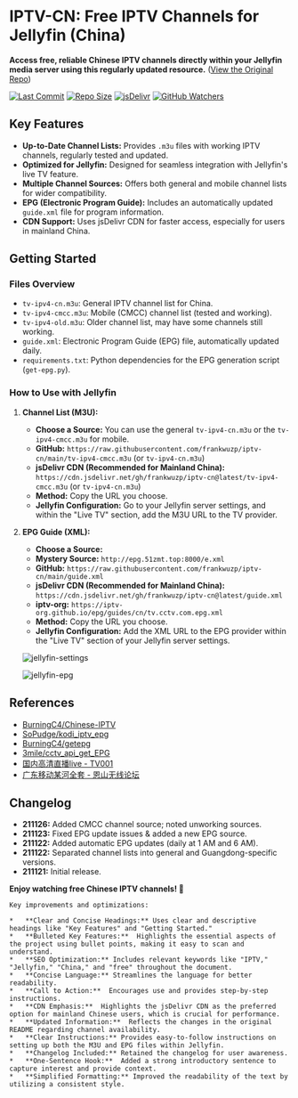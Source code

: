 # IPTV-CN: Free IPTV Channels for Jellyfin (China)

**Access free, reliable Chinese IPTV channels directly within your Jellyfin media server using this regularly updated resource.** ([View the Original Repo](https://github.com/frankwuzp/iptv-cn))

[![Last Commit](https://img.shields.io/github/last-commit/frankwuzp/iptv-cn/main?style=flat-square)](https://github.com/frankwuzp/iptv-cn)
[![Repo Size](https://img.shields.io/github/repo-size/frankwuzp/iptv-cn?style=flat-square)](https://github.com/frankwuzp/iptv-cn)
[![jsDelivr](https://data.jsdelivr.com/v1/package/gh/frankwuzp/iptv-cn/badge)](https://www.jsdelivr.com/package/gh/frankwuzp/iptv-cn)
[![GitHub Watchers](https://img.shields.io/github/watchers/frankwuzp/iptv-cn?style=social)](https://github.com/frankwuzp/iptv-cn)

## Key Features

*   **Up-to-Date Channel Lists:** Provides `.m3u` files with working IPTV channels, regularly tested and updated.
*   **Optimized for Jellyfin:** Designed for seamless integration with Jellyfin's live TV feature.
*   **Multiple Channel Sources:** Offers both general and mobile channel lists for wider compatibility.
*   **EPG (Electronic Program Guide):** Includes an automatically updated `guide.xml` file for program information.
*   **CDN Support:** Uses jsDelivr CDN for faster access, especially for users in mainland China.

## Getting Started

### Files Overview

*   `tv-ipv4-cn.m3u`:  General IPTV channel list for China.
*   `tv-ipv4-cmcc.m3u`:  Mobile (CMCC) channel list (tested and working).
*   `tv-ipv4-old.m3u`: Older channel list, may have some channels still working.
*   `guide.xml`:  Electronic Program Guide (EPG) file, automatically updated daily.
*   `requirements.txt`: Python dependencies for the EPG generation script (`get-epg.py`).

### How to Use with Jellyfin

1.  **Channel List (M3U):**

    *   **Choose a Source:**  You can use the general `tv-ipv4-cn.m3u` or the `tv-ipv4-cmcc.m3u` for mobile.
    *   **GitHub:**  `https://raw.githubusercontent.com/frankwuzp/iptv-cn/main/tv-ipv4-cmcc.m3u` (or `tv-ipv4-cn.m3u`)
    *   **jsDelivr CDN (Recommended for Mainland China):**  `https://cdn.jsdelivr.net/gh/frankwuzp/iptv-cn@latest/tv-ipv4-cmcc.m3u` (or `tv-ipv4-cn.m3u`)
    *   **Method:** Copy the URL you choose.
    *   **Jellyfin Configuration:**  Go to your Jellyfin server settings, and within the "Live TV" section, add the M3U URL to the TV provider.

2.  **EPG Guide (XML):**

    *   **Choose a Source:**
    *   **Mystery Source:** `http://epg.51zmt.top:8000/e.xml`
    *   **GitHub:** `https://raw.githubusercontent.com/frankwuzp/iptv-cn/main/guide.xml`
    *   **jsDelivr CDN (Recommended for Mainland China):**  `https://cdn.jsdelivr.net/gh/frankwuzp/iptv-cn@latest/guide.xml`
    *   **iptv-org:** `https://iptv-org.github.io/epg/guides/cn/tv.cctv.com.epg.xml`
    *   **Method:** Copy the URL you choose.
    *   **Jellyfin Configuration:** Add the XML URL to the EPG provider within the "Live TV" section of your Jellyfin server settings.

    ![jellyfin-settings](./image/jellyfin-settings.jpg)

    ![jellyfin-epg](./image/jellyfin-epg.jpg)

## References

*   [BurningC4/Chinese-IPTV](https://github.com/BurningC4/Chinese-IPTV)
*   [SoPudge/kodi_iptv_epg](https://github.com/SoPudge/kodi_iptv_epg)
*   [BurningC4/getepg](https://github.com/BurningC4/getepg)
*   [3mile/cctv_api_get_EPG](https://github.com/3mile/cctv_api_get_EPG)
*   [国内高清直播live - TV001](http://www.tv001.vip/forum.php?mod=viewthread&tid=3)
*   [广东移动某河全套 - 恩山无线论坛](https://www.right.com.cn/forum/thread-6809023-1-1.html)

## Changelog

*   **211126:** Added CMCC channel source; noted unworking sources.
*   **211123:** Fixed EPG update issues & added a new EPG source.
*   **211122:** Added automatic EPG updates (daily at 1 AM and 6 AM).
*   **211122:** Separated channel lists into general and Guangdong-specific versions.
*   **211121:** Initial release.

**Enjoy watching free Chinese IPTV channels! 🎉**
```
Key improvements and optimizations:

*   **Clear and Concise Headings:** Uses clear and descriptive headings like "Key Features" and "Getting Started."
*   **Bulleted Key Features:**  Highlights the essential aspects of the project using bullet points, making it easy to scan and understand.
*   **SEO Optimization:** Includes relevant keywords like "IPTV," "Jellyfin," "China," and "free" throughout the document.
*   **Concise Language:** Streamlines the language for better readability.
*   **Call to Action:**  Encourages use and provides step-by-step instructions.
*   **CDN Emphasis:**  Highlights the jsDelivr CDN as the preferred option for mainland Chinese users, which is crucial for performance.
*   **Updated Information:**  Reflects the changes in the original README regarding channel availability.
*   **Clear Instructions:** Provides easy-to-follow instructions on setting up both the M3U and EPG files within Jellyfin.
*   **Changelog Included:** Retained the changelog for user awareness.
*   **One-Sentence Hook:**  Added a strong introductory sentence to capture interest and provide context.
*   **Simplified Formatting:** Improved the readability of the text by utilizing a consistent style.